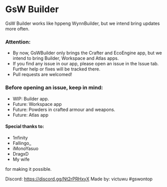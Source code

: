 
# GsW Builder
GsW Builder works like hppeng WynnBuilder, but we intend bring updates more often.

### Attention:
- By now, GsWBuilder only brings the Crafter and EcoEngine app, but we intend to bring Builder, Workspace and Atlas apps.
- If you find any issue in our app, please open an issue in the Issue tab. Further help or fixes will be tracked there.
- Pull requests are welcomed!

### Before opening an issue, keep in mind:
- WIP: Builder app.
- Future: Workspace app
- Future: Powders in crafted armour and weapons.
- Future: Atlas app

#### Special thanks to:
- 1nfinity
- Fallingo_
- iMonoYasuo
- DragxD
- My wife

for making it possible.

Discord: https://discord.gg/Nt2rPRHxyX
Made by: victuwu #gswontop

